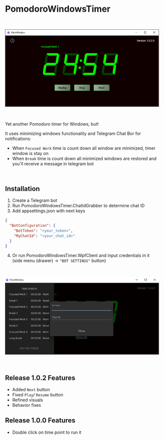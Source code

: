PomodoroWindowsTimer
====================

<br/>

![main window](./images/main-window.png)

<br/>

Yet another Pomodoro timer for Windows, but!

It uses minimizing windows functionality and Telegram Chat Bor for notifications:

- When `Focused Work` time is count down all window are minimized, timer window is stay on
- When `Break` time is count down all minimized windows are restored and you'll receive a message in telegram bot

<br/>

## Installation

1. Create a Telegram bot
2. Run PomodoroWindowsTimer.ChatIdGrabber to determine chat ID
3. Add appsettings.json with next keys

```json
{
  "BotConfiguration": {
    "BotToken": "<your_token>",
    "MyChatId": "<your_chat_id>"
  }
}
```

4. Or run PomodoroWindowsTimer.WpfClient and input credentials in it (side menu (drawer) -> `"BOT SETTINGS"` button)

<br/>

![main window](./images/dialog.png)

<br/>


## Release 1.0.2 Features

- Added `Next` button
- Fixed `Play`/ `Resume` button
- Refined visuals
- Behavior fixes

## Release 1.0.0 Features

- Double click on time point to run it
